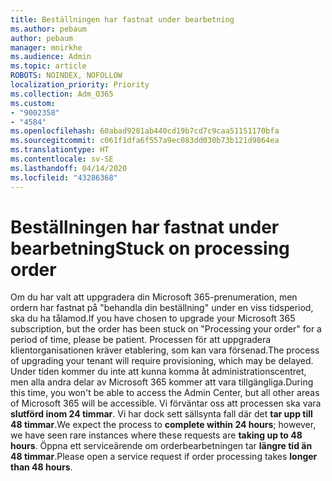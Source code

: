 ```yaml
---
title: Beställningen har fastnat under bearbetning
ms.author: pebaum
author: pebaum
manager: mnirkhe
ms.audience: Admin
ms.topic: article
ROBOTS: NOINDEX, NOFOLLOW
localization_priority: Priority
ms.collection: Adm_O365
ms.custom:
- "9002358"
- "4584"
ms.openlocfilehash: 60abad9281ab440cd19b7cd7c9caa51151170bfa
ms.sourcegitcommit: c061f1dfa6f557a9ec083dd030b73b121d9864ea
ms.translationtype: HT
ms.contentlocale: sv-SE
ms.lasthandoff: 04/14/2020
ms.locfileid: "43286368"
---
```

# <a name="stuck-on-processing-order"></a><span data-ttu-id="2d927-102">Beställningen har fastnat under bearbetning</span><span class="sxs-lookup"><span data-stu-id="2d927-102">Stuck on processing order</span></span>

<span data-ttu-id="2d927-103">Om du har valt att uppgradera din Microsoft 365-prenumeration, men ordern har fastnat på "behandla din beställning" under en viss tidsperiod, ska du ha tålamod.</span><span class="sxs-lookup"><span data-stu-id="2d927-103">If you have chosen to upgrade your Microsoft 365 subscription, but the order has been stuck on "Processing your order" for a period of time, please be patient.</span></span> <span data-ttu-id="2d927-104">Processen för att uppgradera klientorganisationen kräver etablering, som kan vara försenad.</span><span class="sxs-lookup"><span data-stu-id="2d927-104">The process of upgrading your tenant will require provisioning, which may be delayed.</span></span> <span data-ttu-id="2d927-105">Under tiden kommer du inte att kunna komma åt administrationscentret, men alla andra delar av Microsoft 365 kommer att vara tillgängliga.</span><span class="sxs-lookup"><span data-stu-id="2d927-105">During this time, you won't be able to access the Admin Center, but all other areas of Microsoft 365 will be accessible.</span></span> <span data-ttu-id="2d927-106">Vi förväntar oss att processen ska vara **slutförd inom 24 timmar**. Vi har dock sett sällsynta fall där det **tar upp till 48 timmar**.</span><span class="sxs-lookup"><span data-stu-id="2d927-106">We expect the process to **complete within 24 hours**; however, we have seen rare instances where these requests are **taking up to 48 hours**.</span></span> <span data-ttu-id="2d927-107">Öppna ett serviceärende om orderbearbetningen tar **längre tid än 48 timmar**.</span><span class="sxs-lookup"><span data-stu-id="2d927-107">Please open a service request if order processing takes **longer than 48 hours**.</span></span>
